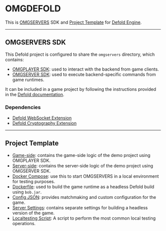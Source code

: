 # OMGDEFOLD

This is [OMGSERVERS](https://github.com/OMGSERVERS/omgservers) SDK
and [Project Template](https://defold.com/manuals/editor-templates/)
for [Defold Engine](https://github.com/defold/defold).

---

## OMGSERVERS SDK

This Defold project is configured to share the `omgservers` directory, which contains:

- [OMGPLAYER SDK](https://github.com/OMGSERVERS/omgdefold/tree/main/omgservers/omgplayer): used to interact with the
  backend from game clients.
- [OMGSERVER SDK](https://github.com/OMGSERVERS/omgdefold/tree/main/omgservers/omgserver): used to execute
  backend-specific commands from game runtimes.

It can be included in a game project by following the instructions provided in
the [Defold documentation](https://defold.com/manuals/libraries/#setting-up-library-dependencies).

### Dependencies

- [Defold WebSocket Extension](https://github.com/defold/extension-websocket)
- [Defold Cryptography Extension](https://github.com/defold/extension-crypt)

---

## Project Template

- [Game-side](https://github.com/OMGSERVERS/omgdefold/tree/main/game): contains the game-side logic of the demo
  project using OMGPLAYER SDK.
- [Server-side](https://github.com/OMGSERVERS/omgdefold/tree/main/server): contains the server-side logic of the demo
  project using OMGSERVER SDK.
- [Docker Compose](https://github.com/OMGSERVERS/omgdefold/tree/main/localtesting): use this to start OMGSERVERS in a
  local environment for testing purposes.
- [Dockerfile](https://github.com/OMGSERVERS/omgdefold/blob/main/Dockerfile): used to build the game runtime as a
  headless Defold build using `bob.jar`.
- [Config JSON](https://github.com/OMGSERVERS/omgdefold/blob/main/config.json): provides matchmaking and custom
  configuration for the game.
- [Server Settings](https://github.com/OMGSERVERS/omgdefold/blob/main/server.settings): contains separate settings for
  building a headless version of the game.
- [Localtesting Script](https://github.com/OMGSERVERS/omgdefold/blob/main/omglocaltestingctl.sh): A script to perform
  the most common local testing operations.
